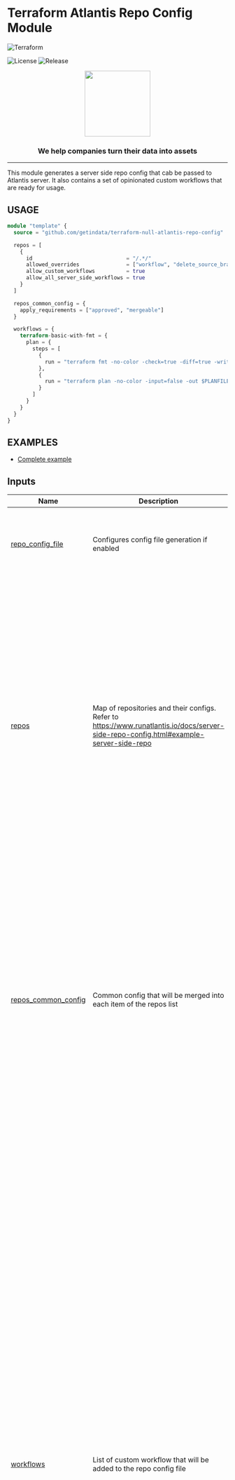 # Terraform Atlantis Repo Config Module 

![Terraform](https://img.shields.io/badge/terraform-%235835CC.svg?style=for-the-badge&logo=terraform&logoColor=white)

<!--- Replace repository name -->
![License](https://badgen.net/github/license/getindata/terraform-null-atlantis-repo-config/)
![Release](https://badgen.net/github/release/getindata/terraform-null-atlantis-repo-config/)

<p align="center">
  <img height="150" src="https://getindata.com/img/logo.svg">
  <h3 align="center">We help companies turn their data into assets</h3>
</p>

---

This module generates a server side repo config that cab be passed to Atlantis server.
It also contains a set of opinionated custom workflows that are ready for usage. 

## USAGE

```terraform
module "template" {
  source = "github.com/getindata/terraform-null-atlantis-repo-config"

  repos = [
    {
      id                              = "/.*/"
      allowed_overrides               = ["workflow", "delete_source_branch_on_merge"]
      allow_custom_workflows          = true
      allow_all_server_side_workflows = true
    }
  ]

  repos_common_config = {
    apply_requirements = ["approved", "mergeable"]
  }

  workflows = {
    terraform-basic-with-fmt = {
      plan = {
        steps = [
          {
            run = "terraform fmt -no-color -check=true -diff=true -write=false"
          },
          {
            run = "terraform plan -no-color -input=false -out $PLANFILE"
          }
        ]
      }
    }
  }
}
```
## EXAMPLES

- [Complete example](examples/complete)

<!-- BEGIN_TF_DOCS -->




## Inputs

| Name | Description | Type | Default | Required |
|------|-------------|------|---------|:--------:|
| <a name="input_repo_config_file"></a> [repo\_config\_file](#input\_repo\_config\_file) | Configures config file generation if enabled | <pre>object({<br>    enabled = optional(bool, false)<br>    path    = optional(string, ".")<br>    name    = optional(string, "repo_config.yaml")<br>    format  = optional(string, "yaml")<br>  })</pre> | `{}` | no |
| <a name="input_repos"></a> [repos](#input\_repos) | Map of repositories and their configs. Refer to https://www.runatlantis.io/docs/server-side-repo-config.html#example-server-side-repo | <pre>list(object({<br>    id                            = optional(string, "/.*/")<br>    branch                        = optional(string)<br>    apply_requirements            = optional(list(string))<br>    allowed_overrides             = optional(list(string))<br>    allowed_workflows             = optional(list(string))<br>    allow_custom_workflows        = optional(bool)<br>    delete_source_branch_on_merge = optional(bool)<br>    pre_workflow_hooks = optional(list(object({<br>      run = string<br>    })))<br>    post_workflow_hooks = optional(list(object({<br>      run = string<br>    })))<br>    workflow = optional(string)<br>    ######### Helpers #########<br>    allow_all_server_side_workflows = optional(bool, false)<br>    terragrunt_atlantis_config = optional(object({<br>      enabled              = optional(bool, false)<br>      output               = optional(string, "atlantis.yaml")<br>      automerge            = optional(bool)<br>      autoplan             = optional(bool)<br>      parallel             = optional(bool)<br>      cascade_dependencies = optional(bool)<br>      filter               = optional(string)<br>      use_project_markers  = optional(bool)<br>    }), {})<br>  }))</pre> | `[]` | no |
| <a name="input_repos_common_config"></a> [repos\_common\_config](#input\_repos\_common\_config) | Common config that will be merged into each item of the repos list | <pre>object({<br>    id                            = optional(string)<br>    branch                        = optional(string)<br>    apply_requirements            = optional(list(string))<br>    allowed_overrides             = optional(list(string))<br>    allowed_workflows             = optional(list(string))<br>    allow_custom_workflows        = optional(bool)<br>    delete_source_branch_on_merge = optional(bool)<br>    pre_workflow_hooks = optional(list(object({<br>      run = string<br>    })))<br>    post_workflow_hooks = optional(list(object({<br>      run = string<br>    })))<br>    workflow = optional(string)<br>    ######### Helpers #########<br>    allow_all_server_side_workflows = optional(bool, false)<br>    terragrunt_atlantis_config = optional(object({<br>      enabled  = optional(bool, false)<br>      output   = optional(string, "atlantis.yaml")<br>      autoplan = optional(bool, false)<br>      parallel = optional(bool, false)<br>      filter   = optional(string)<br>    }), {})<br>  })</pre> | `{}` | no |
| <a name="input_workflows"></a> [workflows](#input\_workflows) | List of custom workflow that will be added to the repo config file | <pre>map(object({<br>    plan = optional(object({<br>      steps = optional(list(object({<br>        env = optional(object({<br>          name    = string<br>          command = string<br>        }))<br>        run      = optional(string)<br>        multienv = optional(string)<br>        atlantis_step = optional(object({<br>          command    = string<br>          extra_args = optional(list(string))<br>        }))<br>      })))<br>    }))<br>    apply = optional(object({<br>      steps = optional(list(object({<br>        env = optional(object({<br>          name    = string<br>          command = string<br>        }))<br>        run      = optional(string)<br>        multienv = optional(string)<br>        atlantis_step = optional(object({<br>          command    = string<br>          extra_args = optional(list(string))<br>        }))<br>      })))<br>    }))<br>    import = optional(object({<br>      steps = optional(list(object({<br>        env = optional(object({<br>          name    = string<br>          command = string<br>        }))<br>        run      = optional(string)<br>        multienv = optional(string)<br>        atlantis_step = optional(object({<br>          command    = string<br>          extra_args = optional(list(string))<br>        }))<br>      })))<br>    }))<br>    state_rm = optional(object({<br>      steps = optional(list(object({<br>        env = optional(object({<br>          name    = string<br>          command = string<br>        }))<br>        run      = optional(string)<br>        multienv = optional(string)<br>        atlantis_step = optional(object({<br>          command    = string<br>          extra_args = optional(list(string))<br>        }))<br>      })))<br>    }))<br>    template = optional(string, "terragrunt-basic")<br>    asdf = optional(object({<br>      enabled = optional(bool, false)<br>    }), {})<br>    checkov = optional(object({<br>      enabled   = optional(bool, false)<br>      soft_fail = optional(bool, false)<br>      file      = optional(string, "$SHOWFILE")<br>    }), {})<br>    pull_gitlab_variables = optional(object({<br>      enabled = optional(bool, false)<br>    }), {})<br>    check_gitlab_approvals = optional(object({<br>      enabled = optional(bool, false)<br>    }), {}),<br>  }))</pre> | `{}` | no |

## Modules

No modules.

## Outputs

| Name | Description |
|------|-------------|
| <a name="output_repo_config"></a> [repo\_config](#output\_repo\_config) | Repo config object |
| <a name="output_repos"></a> [repos](#output\_repos) | List of repos config |
| <a name="output_repos_config_json"></a> [repos\_config\_json](#output\_repos\_config\_json) | Repo config converted to json string |
| <a name="output_repos_config_yaml"></a> [repos\_config\_yaml](#output\_repos\_config\_yaml) | Repo config converted to json string |
| <a name="output_workflows"></a> [workflows](#output\_workflows) | Custom Atlantis workflows |

## Providers

| Name | Version |
|------|---------|
| <a name="provider_local"></a> [local](#provider\_local) | >= 1.3 |

## Requirements

| Name | Version |
|------|---------|
| <a name="requirement_terraform"></a> [terraform](#requirement\_terraform) | >= 1.3 |
| <a name="requirement_local"></a> [local](#requirement\_local) | >= 1.3 |

## Resources

| Name | Type |
|------|------|
| [local_file.repo_config](https://registry.terraform.io/providers/hashicorp/local/latest/docs/resources/file) | resource |
<!-- END_TF_DOCS -->

## CONTRIBUTING

Contributions are very welcomed!

Start by reviewing [contribution guide](CONTRIBUTING.md) and our [code of conduct](CODE_OF_CONDUCT.md). After that, start coding and ship your changes by creating a new PR.

## LICENSE

Apache 2 Licensed. See [LICENSE](LICENSE) for full details.

## AUTHORS

<!--- Replace repository name -->
<a href="https://github.com/getindata/terraform-null-atlantis-repo-config/graphs/contributors">
  <img src="https://contrib.rocks/image?repo=getindata/terraform-null-atlantis-repo-config" />
</a>

Made with [contrib.rocks](https://contrib.rocks).
